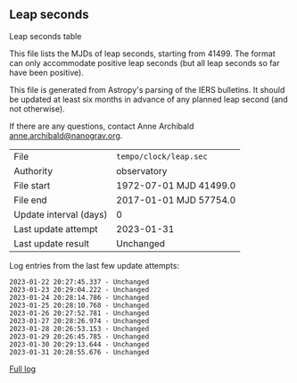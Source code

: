 
## Leap seconds

Leap seconds table

This file lists the MJDs of leap seconds, starting from 41499.
The format can only accommodate positive leap seconds (but all
leap seconds so far have been positive).

This file is generated from Astropy's parsing of the IERS
bulletins. It should be updated at least six months in advance
of any planned leap second (and not otherwise).

If there are any questions, contact Anne Archibald
<anne.archibald@nanograv.org>.

|     |     |
|:--- |:--- |
| File | `tempo/clock/leap.sec` |
| Authority | observatory |
| File start | 1972-07-01 MJD 41499.0 |
| File end | 2017-01-01 MJD 57754.0 |
| Update interval (days) | 0 |
| Last update attempt | 2023-01-31 |
| Last update result | Unchanged |

Log entries from the last few update attempts:
```
2023-01-22 20:27:45.337 - Unchanged
2023-01-23 20:29:04.222 - Unchanged
2023-01-24 20:28:14.786 - Unchanged
2023-01-25 20:28:10.768 - Unchanged
2023-01-26 20:27:52.781 - Unchanged
2023-01-27 20:28:26.974 - Unchanged
2023-01-28 20:26:53.153 - Unchanged
2023-01-29 20:26:45.785 - Unchanged
2023-01-30 20:29:13.644 - Unchanged
2023-01-31 20:28:55.676 - Unchanged
```
[Full log](https://raw.githubusercontent.com/ipta/pulsar-clock-corrections/main/log/tempo/clock/leap.sec.log)
